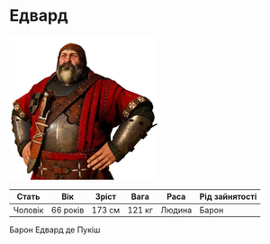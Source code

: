 # Едвард

<img src="/Assets/Images/Heroes/Edward.png" height="256">

| Стать   | Вік      | Зріст  | Вага   | Раса   | Рід зайнятості |
| ------- | -------- | ------ | ------ | ------ | -------------- |
| Чоловік | 66 років | 173 см | 121 кг | Людина | Барон          |

Барон Едвард де Пукіш
